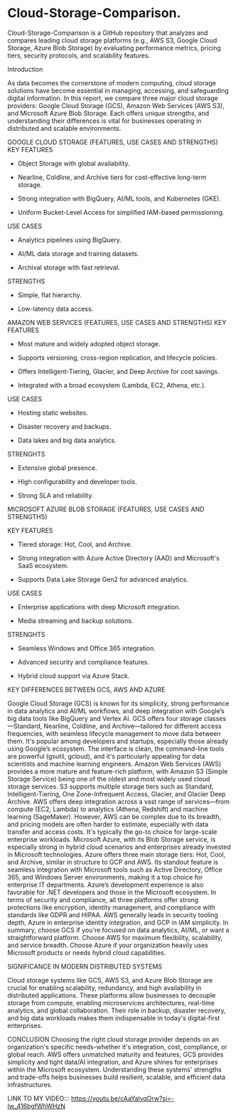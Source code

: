 # Cloud-Storage-Comparison.
Cloud-Storage-Comparison is a GitHub repository that analyzes and compares leading cloud storage platforms (e.g., AWS S3, Google Cloud Storage, Azure Blob Storage) by evaluating performance metrics, pricing tiers, security protocols, and scalability features.

Introduction

As data becomes the cornerstone of modern computing, cloud storage solutions have become essential in managing, accessing, and safeguarding digital information. In this report, we compare three major cloud storage providers: Google Cloud Storage (GCS), Amazon Web Services (AWS S3), and Microsoft Azure Blob Storage. Each offers unique strengths, and understanding their differences is vital for businesses operating in distributed and scalable environments.

GOOGLE CLOUD STORAGE (FEATURES, USE CASES AND STRENGTHS)
KEY FEATURES

-	Object Storage with global availability.

-	Nearline, Coldline, and Archive tiers for cost-effective long-term storage.

-	Strong integration with BigQuery, AI/ML tools, and Kubernetes (GKE).

-	Uniform Bucket-Level Access for simplified IAM-based permissioning.

USE CASES

-	Analytics pipelines using BigQuery.

-	AI/ML data storage and training datasets.

-	Archival storage with fast retrieval.

STRENGTHS
-	Simple, flat hierarchy.

-	Low-latency data access.


AMAZON WEB SERVICES (FEATURES, USE CASES AND STRENGTHS)
KEY FEATURES
-	Most mature and widely adopted object storage.

-	Supports versioning, cross-region replication, and lifecycle policies.

-	Offers Intelligent-Tiering, Glacier, and Deep Archive for cost savings.

-	Integrated with a broad ecosystem (Lambda, EC2, Athena, etc.).

USE CASES
-	Hosting static websites.

-	Disaster recovery and backups.

-	Data lakes and big data analytics.

STRENGHTS
-	Extensive global presence.

-	High configurability and developer tools.

-	Strong SLA and reliability.

MICROSOFT AZURE BLOB STORAGE (FEATURES, USE CASES AND STRENGTHS)

KEY FEATURES
-	Tiered storage: Hot, Cool, and Archive.

-	Strong integration with Azure Active Directory (AAD) and Microsoft's SaaS ecosystem.

-	Supports Data Lake Storage Gen2 for advanced analytics.

USE CASES
-	Enterprise applications with deep Microsoft integration.

-	Media streaming and backup solutions.

STRENGHTS
-	Seamless Windows and Office 365 integration.

-	Advanced security and compliance features.

-	Hybrid cloud support via Azure Stack.


KEY DIFFERENCES BETWEEN GCS, AWS AND AZURE

Google Cloud Storage (GCS) is known for its simplicity, strong performance in data analytics and AI/ML workflows, and deep integration with Google’s big data tools like BigQuery and Vertex AI. GCS offers four storage classes—Standard, Nearline, Coldline, and Archive—tailored for different access frequencies, with seamless lifecycle management to move data between them. It's popular among developers and startups, especially those already using Google’s ecosystem. The interface is clean, the command-line tools are powerful (gsutil, gcloud), and it's particularly appealing for data scientists and machine learning engineers.
Amazon Web Services (AWS) provides a more mature and feature-rich platform, with Amazon S3 (Simple Storage Service) being one of the oldest and most widely used cloud storage services. S3 supports multiple storage tiers such as Standard, Intelligent-Tiering, One Zone-Infrequent Access, Glacier, and Glacier Deep Archive. AWS offers deep integration across a vast range of services—from compute (EC2, Lambda) to analytics (Athena, Redshift) and machine learning (SageMaker). However, AWS can be complex due to its breadth, and pricing models are often harder to estimate, especially with data transfer and access costs. It's typically the go-to choice for large-scale enterprise workloads.
Microsoft Azure, with its Blob Storage service, is especially strong in hybrid cloud scenarios and enterprises already invested in Microsoft technologies. Azure offers three main storage tiers: Hot, Cool, and Archive, similar in structure to GCP and AWS. Its standout feature is seamless integration with Microsoft tools such as Active Directory, Office 365, and Windows Server environments, making it a top choice for enterprise IT departments. Azure’s development experience is also favorable for .NET developers and those in the Microsoft ecosystem.
In terms of security and compliance, all three platforms offer strong protections like encryption, identity management, and compliance with standards like GDPR and HIPAA. AWS generally leads in security tooling depth, Azure in enterprise identity integration, and GCP in IAM simplicity.
In summary, choose GCS if you're focused on data analytics, AI/ML, or want a straightforward platform. Choose AWS for maximum flexibility, scalability, and service breadth. Choose Azure if your organization heavily uses Microsoft products or needs hybrid cloud capabilities.

SIGNIFICANCE IN MODERN DISTRIBUTED SYSTEMS

Cloud storage systems like GCS, AWS S3, and Azure Blob Storage are crucial for enabling scalability, redundancy, and high availability in distributed applications. These platforms allow businesses to decouple storage from compute, enabling microservices architectures, real-time analytics, and global collaboration. Their role in backup, disaster recovery, and big data workloads makes them indispensable in today's digital-first enterprises.

CONCLUSION
Choosing the right cloud storage provider depends on an organization's specific needs-whether it's integration, cost, compliance, or global reach. AWS offers unmatched maturity and features, GCS provides simplicity and tight data/AI integration, and Azure shines for enterprises within the Microsoft ecosystem. Understanding these systems' strengths and trade-offs helps businesses build resilient, scalable, and efficient data infrastructures.



LINK TO MY VIDEO::: https://youtu.be/cAaYalvqOrw?si=-Iw_416bgfWhWHzN
